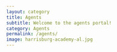 ```yaml
---
layout: category
title: Agents
subtitle: Welcome to the agents portal!
category: Agents
permalink: /agents/
image: harrisburg-academy-al.jpg
---
```


